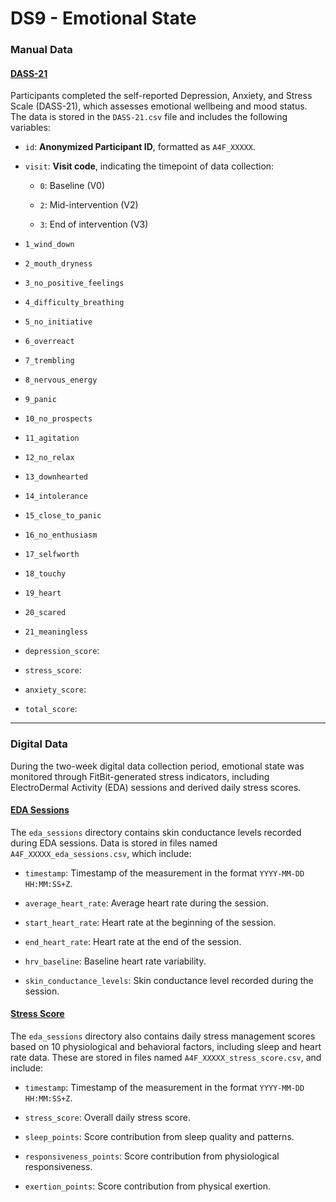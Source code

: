 # DS9 - Emotional State

### Manual Data

#### [DASS-21](https://github.com/AI4Food/AI4FoodDB/blob/master/datasets/DS9_EmotionalState/DASS-21.csv)

Participants completed the self-reported Depression, Anxiety, and Stress Scale (DASS-21), which assesses emotional wellbeing and mood status. The data is stored in the `DASS-21.csv` file and includes the following variables:

-   `id`: **Anonymized Participant ID**, formatted as `A4F_XXXXX`.
    
-   `visit`: **Visit code**, indicating the timepoint of data collection:
    
    -   `0`: Baseline (V0)
        
    -   `2`: Mid-intervention (V2)
        
    -   `3`: End of intervention (V3)
        
-   `1_wind_down`
    
-   `2_mouth_dryness`
    
-   `3_no_positive_feelings`
    
-   `4_difficulty_breathing`
    
-   `5_no_initiative`
    
-   `6_overreact`
    
-   `7_trembling`
    
-   `8_nervous_energy`
    
-   `9_panic`
    
-   `10_no_prospects`
    
-   `11_agitation`
    
-   `12_no_relax`
    
-   `13_downhearted`
    
-   `14_intolerance`
    
-   `15_close_to_panic`
    
-   `16_no_enthusiasm`
    
-   `17_selfworth`
    
-   `18_touchy`
    
-   `19_heart`
    
-   `20_scared`
    
-   `21_meaningless`
    
-   `depression_score`:
    
-   `stress_score`:
    
-   `anxiety_score`:
    
-   `total_score`:
    

----------

### Digital Data

During the two-week digital data collection period, emotional state was monitored through FitBit-generated stress indicators, including ElectroDermal Activity (EDA) sessions and derived daily stress scores.

#### [EDA Sessions](https://github.com/AI4Food/AI4FoodDB/tree/master/datasets/DS9_EmotionalState/eda_sessions)

The `eda_sessions` directory contains skin conductance levels recorded during EDA sessions. Data is stored in files named `A4F_XXXXX_eda_sessions.csv`, which include:

-   `timestamp`: Timestamp of the measurement in the format `YYYY-MM-DD HH:MM:SS+Z`.
    
-   `average_heart_rate`: Average heart rate during the session.
    
-   `start_heart_rate`: Heart rate at the beginning of the session.
    
-   `end_heart_rate`: Heart rate at the end of the session.
    
-   `hrv_baseline`: Baseline heart rate variability.
    
-   `skin_conductance_levels`: Skin conductance level recorded during the session.
    

#### [Stress Score](https://github.com/AI4Food/AI4FoodDB/tree/master/datasets/DS9_EmotionalState/stress_score)

The `eda_sessions` directory also contains daily stress management scores based on 10 physiological and behavioral factors, including sleep and heart rate data. These are stored in files named `A4F_XXXXX_stress_score.csv`, and include:

-   `timestamp`: Timestamp of the measurement in the format `YYYY-MM-DD HH:MM:SS+Z`.
    
-   `stress_score`: Overall daily stress score.
    
-   `sleep_points`: Score contribution from sleep quality and patterns.
    
-   `responsiveness_points`: Score contribution from physiological responsiveness.
    
-   `exertion_points`: Score contribution from physical exertion.
